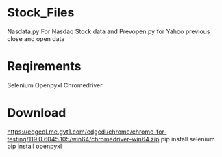 # Stock_Files
Nasdata.py For Nasdaq Stock data and Prevopen.py for Yahoo previous close and open data

# Reqirements
Selenium 
Openpyxl
Chromedriver

# Download 
https://edgedl.me.gvt1.com/edgedl/chrome/chrome-for-testing/119.0.6045.105/win64/chromedriver-win64.zip
pip install selenium
pip install openpyxl
